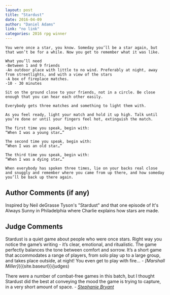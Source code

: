 ```yaml
---
layout: post
title: "Stardust"
date: 2016-04-09
author: "Daniel Adams"
link: "no link"
categories: 2016 rpg winner
---
```

```
You were once a star, you know. Someday you’ll be a star again, but that won’t be for a while. Now you get to remember what it was like.

What you’ll need
-Between 1 and 9 friends
-An outdoor place with little to no wind. Preferably at night, away from streetlights, and with a view of the stars
-A box of fireplace matches. 
-10 - 30 minutes

Sit on the ground close to your friends, not in a circle. Be close enough that you can hear each other easily.

Everybody gets three matches and something to light them with.

As you feel ready, light your match and hold it up high. Talk until you’re done or until your fingers feel hot, extinguish the match.

The first time you speak, begin with:
“When I was a young star…”

The second time you speak, begin with:
“When I was an old star…”

The third time you speak, begin with:
“When I was a dying star…”

When everybody has spoken three times, lie on your backs real close and snuggly and remember where you came from up there, and how someday you’ll be back up there again.

```
## Author Comments (if any)

Inspired by Neil deGrasse Tyson's "Stardust" and that one episode of It's Always Sunny in Philadelphia where Charlie explains how stars are made.

## Judge Comments

Stardust is a quiet game about people who were once stars. Right way you notice the game’s writing - it’s clear, emotional, and ritualistic. The game perfectly balances the tone between comfort and sorrow. It’s a short game that accommodates a range of players, from solo play up to a large group, and takes place outside, at night! You even get to play with fire…  _- [Marshall Miller]_({{site.baseurl}}/judges)

There were a number of combat-free games in this batch, but I thought Stardust did the best at conveying the mood the game is trying to capture, in a very short amount of space. - [_Stephanie Bryant_]({{site.baseurl}}/judges)